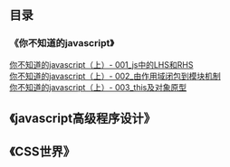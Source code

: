 ## 目录

### 《你不知道的javascript》

[你不知道的javascript（上）- 001_js中的LHS和RHS](https://maze1943.github.io/Front-End-Maze/读书笔记/你不知道的javascript读书笔记/001_js中的LHS和RHS)<br/>
[你不知道的javascript（上）- 002_由作用域闭包到模块机制](https://maze1943.github.io/Front-End-Maze/读书笔记/你不知道的javascript读书笔记/002_由作用域闭包到模块机制)<br/>
[你不知道的javascript（上）- 003_this及对象原型](https://maze1943.github.io/Front-End-Maze/读书笔记/你不知道的javascript读书笔记/003_this及对象原型)<br/>

## 《javascript高级程序设计》

## 《CSS世界》